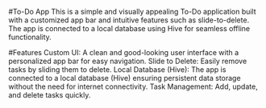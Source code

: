 #To-Do App
This is a simple and visually appealing To-Do application built with a customized app bar and intuitive features such as slide-to-delete. The app is connected to a local database using Hive for seamless offline functionality.

#Features
Custom UI: A clean and good-looking user interface with a personalized app bar for easy navigation.
Slide to Delete: Easily remove tasks by sliding them to delete.
Local Database (Hive): The app is connected to a local database (Hive) ensuring persistent data storage without the need for internet connectivity.
Task Management: Add, update, and delete tasks quickly.

